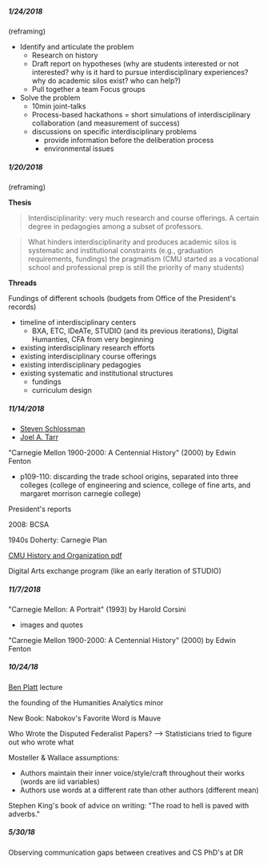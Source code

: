 

##### 1/24/2018

(reframing)

- Identify and articulate the problem
    - Research on history
    - Draft report on hypotheses (why are students interested or not interested? why is it hard to pursue interdisciplinary experiences? why do academic silos exist? who can help?)
    - Pull together a team
     Focus groups
- Solve the problem
    - 10min joint-talks
    - Process-based hackathons = short simulations of interdisciplinary collaboration (and measurement of success)
    - discussions on specific interdisciplinary problems
        - provide information before the deliberation process
        - environmental issues

##### 1/20/2018

(reframing)

**Thesis**

> Interdisciplinarity: very much research and course offerings. A certain degree in pedagogies among a subset of professors.

> What hinders interdisciplinarity and produces academic silos is systematic and institutional constraints (e.g., graduation requirements, fundings) the pragmatism (CMU started as a vocational school and professional prep is still the priority of many students)


**Threads**

Fundings of different schools (budgets from Office of the President's records)

- timeline of interdisciplinary centers
  - BXA, ETC, IDeATe, STUDIO (and its previous iterations), Digital Humanties, CFA from very beginning
- existing interdisciplinary research efforts
- existing interdisciplinary course offerings
- existing interdisciplinary pedagogies
- existing systematic and institutional structures 
  - fundings
  - curriculum design

##### 11/14/2018

- [Steven Schlossman](https://www.cmu.edu/dietrich/history/people/faculty/schlossman.html)
- [Joel A. Tarr](https://www.cmu.edu/dietrich/history/people/faculty/tarr.html)

"Carnegie Mellon 1900-2000: A Centennial History" (2000) by Edwin Fenton
- p109-110: discarding the trade school origins, separated into three colleges (college of engineering and science, college of fine arts, and margaret morrison carnegie college)

President's reports

2008: BCSA

1940s Doherty: Carnegie Plan

[CMU History and Organization pdf](https://www.cmu.edu/ira/factbook/pdf/facts2016/history-and-organization.pdf)

Digital Arts exchange program (like an early iteration of STUDIO)


##### 11/7/2018
"Carnegie Mellon: A Portrait" (1993) by Harold Corsini
- images and quotes

"Carnegie Mellon 1900-2000: A Centennial History" (2000) by Edwin Fenton


##### 10/24/18

[Ben Platt](https://bblatt.com/) lecture

the founding of the Humanities Analytics minor

New Book: Nabokov's Favorite Word is Mauve

Who Wrote the Disputed Federalist Papers? --> Statisticians tried to figure out who wrote what

Mosteller & Wallace assumptions:
- Authors maintain their inner voice/style/craft throughout their works (words are iid variables)
- Authors use words at a different rate than other authors (different mean)

Stephen King's book of advice on writing: "The road to hell is paved with adverbs."



##### 5/30/18
Observing communication gaps between creatives and CS PhD's at DR